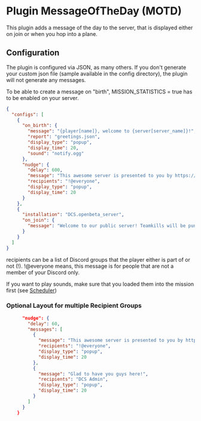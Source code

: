 # Plugin MessageOfTheDay (MOTD)
This plugin adds a message of the day to the server, that is displayed either on join or when you hop into a plane.

## Configuration
The plugin is configured via JSON, as many others. If you don't generate your custom json file (sample available in the 
config directory), the plugin will not generate any messages.

To be able to create a message on "birth", MISSION_STATISTICS = true has to be enabled on your server.

```json
{
  "configs": [
    {
      "on_birth": {                                                             -- whenever a user joins a plane
        "message": "{player[name]}, welcome to {server[server_name]}!",         -- OR
        "report": "greetings.json",                                             -- report file, has to be placed in /reports/motd
        "display_type": "popup",                                                -- chat or popup
        "display_time": 20,                                                     -- only relevant for popup,
        "sound": "notify.ogg"                                                   -- play this sound (has to be loaded first!)
      },
      "nudge": {
        "delay": 600,                                                           -- every 10 mins
        "message": "This awesome server is presented to you by https://discord.gg/myfancylink.\nCome and join us!",
        "recipients": "!@everyone",                                             -- who should receive it?
        "display_type": "popup",
        "display_time": 20
      }
    },
    {
      "installation": "DCS.openbeta_server",
      "on_join": {                                                              -- whenever a user joins the server
        "message": "Welcome to our public server! Teamkills will be punished."
      }
    }
  ]
}
```
recipients can be a list of Discord groups that the player either is part of or not (!).
!@everyone means, this message is for people that are not a member of your Discord only.

If you want to play sounds, make sure that you loaded them into the mission first (see [Scheduler](..\scheduler\README.md))

### Optional Layout for multiple Recipient Groups
```json
      "nudge": {
        "delay": 60,
        "messages": [
          {
            "message": "This awesome server is presented to you by https://discord.gg/myfancylink.\nCome and join us!",
            "recipients": "!@everyone",
            "display_type": "popup",
            "display_time": 20
          },
          {
            "message": "Glad to have you guys here!",
            "recipients": "DCS Admin",
            "display_type": "popup",
            "display_time": 20
          }
        ]
      }
    }
```